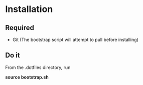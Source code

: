 # Installation

## Required

* Git (The bootstrap script will attempt to pull before installing)

## Do it

From the .dotfiles directory, run

**source bootstrap.sh**


